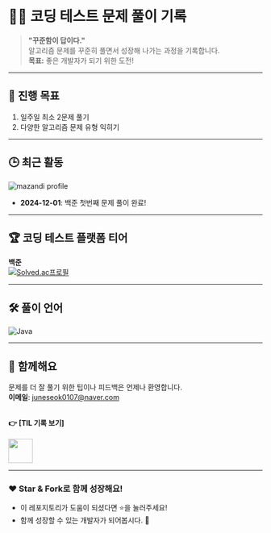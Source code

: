 # 🧑‍💻 **코딩 테스트 문제 풀이 기록**

> **"꾸준함이 답이다."**  
> 알고리즘 문제를 꾸준히 풀면서 성장해 나가는 과정을 기록합니다.  
> **목표:** 좋은 개발자가 되기 위한 도전!  

---

## 🚀 **진행 목표**

1. 일주일 최소 2문제 풀기  
2. 다양한 알고리즘 문제 유형 익히기  

---

## 🕒 **최근 활동**
![mazandi profile](http://mazandi.herokuapp.com/api?handle=ddww66&theme=warm)
<br>
- **2024-12-01**: 백준 첫번째 문제 풀이 완료!  
---

## 🏆 **코딩 테스트 플랫폼 티어**

**백준** <br>
[![Solved.ac프로필](http://mazassumnida.wtf/api/v2/generate_badge?boj=ddww66)](https://solved.ac/ddww66)

---

## 🛠️ **풀이 언어**

![Java](https://img.shields.io/badge/Java-007396?style=for-the-badge&logo=java&logoColor=white) 

---

## 🙌 **함께해요**

문제를 더 잘 풀기 위한 팁이나 피드백은 언제나 환영합니다.  
**이메일**: juneseok0107@naver.com  
<br>

**👉 [TIL 기록 보기]** <br><br>
  [<img src="https://cdn.jsdelivr.net/gh/devicons/devicon@latest/icons/notion/notion-original.svg" width="48px" height="48px"/>](https://flax-moat-573.notion.site/14869cbba39480d2a2e2cc55cdcd6393?pvs=4)
  
---

### ❤️ **Star & Fork로 함께 성장해요!**

- 이 레포지토리가 도움이 되셨다면 ⭐️을 눌러주세요!  
- 함께 성장할 수 있는 개발자가 되어봅시다. 🚀  
